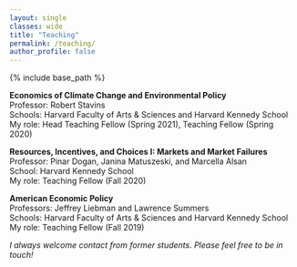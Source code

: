 ```yaml
---
layout: single
classes: wide
title: "Teaching"
permalink: /teaching/
author_profile: false
---
```


{% include base_path %}

**Economics of Climate Change and Environmental Policy**  
Professor: Robert Stavins  
Schools: Harvard Faculty of Arts & Sciences and Harvard Kennedy School  
My role: Head Teaching Fellow (Spring 2021), Teaching Fellow (Spring 2020)  
  
**Resources, Incentives, and Choices I: Markets and Market Failures**  
Professor: Pinar Dogan, Janina Matuszeski, and Marcella Alsan  
School: Harvard Kennedy School  
My role: Teaching Fellow (Fall 2020)  
  
**American Economic Policy**  
Professors: Jeffrey Liebman and Lawrence Summers  
Schools: Harvard Faculty of Arts & Sciences and Harvard Kennedy School  
My role: Teaching Fellow (Fall 2019)  
  
*I always welcome contact from former students. Please feel free to be in touch!*  